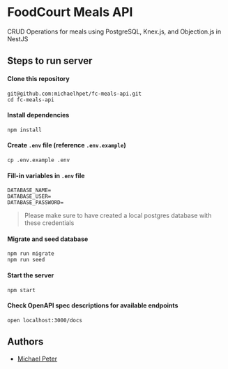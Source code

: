 # FoodCourt Meals API

CRUD Operations for meals using PostgreSQL, Knex.js, and Objection.js in NestJS

## Steps to run server

#### Clone this repository

```
git@github.com:michaelhpet/fc-meals-api.git
cd fc-meals-api
```

#### Install dependencies

```
npm install
```

#### Create `.env` file (reference `.env.example`)

```
cp .env.example .env
```

#### Fill-in variables in `.env` file

```
DATABASE_NAME=
DATABASE_USER=
DATABASE_PASSWORD=
```

> Please make sure to have created a local postgres database with these credentials

#### Migrate and seed database

```
npm run migrate
npm run seed
```

#### Start the server

```
npm start
```

#### Check OpenAPI spec descriptions for available endpoints

```
open localhost:3000/docs
```

## Authors

- [Michael Peter](https://github.com/michaelhpet)
